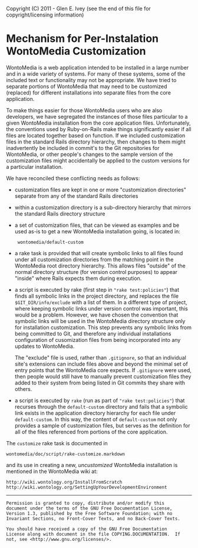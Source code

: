 Copyright (C) 2011 - Glen E. Ivey
  (see the end of this file for copyright/licensing information)

Mechanism for Per-Instalation WontoMedia Customization
======================================================

WontoMedia is a web application intended to be installed in a large
number and in a wide variety of systems.  For many of these systems,
some of the included text or functionality may not be appropriate.  We
have tried to separate portions of WontoMedia that may need to be
customized (replaced) for different installations into separate files
from the core application.

To make things easier for those WontoMedia users who are also
developers, we have segregated the instances of those files particular
to a given WontoMedia installation from the core application files.
Unfortunately, the conventions used by Ruby-on-Rails make things
significantly easier if all files are located together based on
function.  If we included customization files in the standard Rails
directory hierarchy, then changes to them might inadvertently be
included in commit's to the Git repositories for WontoMedia, or other
people's changes to the sample version of the customization files
might accidentally be applied to the custom versions for a particular
installation.

We have reconciled these conflicting needs as follows:

 * customization files are kept in one or more "customization
   directories" separate from any of the standard Rails directories

 * within a customization directory is a sub-directory hierarchy
   that mirrors the standard Rails directory structure

 * a set of customization files, that can be viewed as examples and be
   used as-is to get a new WontoMedia installation going, is located
   in:

        wontomedia/default-custom

 * a rake task is provided that will create symbolic links to all
   files found under all customization directories from the matching
   point in the WontoMedia root directory hierarchy.  This allows
   files "outside" of the normal directory structure (for version
   control purposes) to appear "inside" where Rails expects them
   during execution.

 * a script is executed by rake (first step in `"rake test:policies"`)
   that finds all symbolic links in the project directory, and
   replaces the file `$GIT_DIR/info/exclude` with a list of them.  In
   a different type of project, where keeping symbolic links under
   version control was important, this would be a problem.  However,
   we have chosen the convention that symbolic links will be used in
   the WontoMedia directory structure only for installation
   customization.  This step prevents any symbolic links from being
   committed to Git, and therefore any individual installations
   configuration of cusomization files from being incorporated into
   any updates to WontoMedia.

   The "exclude" file is used, rather than `.gitignore`, so that an
   individual site's extensions can include files above and beyond the
   minimal set of entry points that the WontoMedia core expects.  If
   `.gitignore` were used, then people would still have to manually
   prevent customization files they added to their system from being
   listed in Git commits they share with others.

 * a script is executed by `rake` (run as part of `"rake
   test:policies"`) that recurses through the `default-custom`
   directory and fails that a symbolic link exists in the application
   directory hierarchy for each file under `default-custom`.  In this
   way, the content of `default-custom` not only provides a sample of
   customization files, but serves as the definition for all of the
   files referenced from portions of the core application.

The `customize` rake task is documented in

    wontomedia/doc/script/rake-customize.markdown

and its use in creating a new, *uncustomized* WontoMedia installation
is mentioned in the WontoMedia wiki at:

    http://wiki.wontology.org/InstallFromScratch
    http://wiki.wontology.org/SettingUpYourDevelopmentEnvironment

----------------------------------------------------------------

    Permission is granted to copy, distribute and/or modify this
    document under the terms of the GNU Free Documentation License,
    Version 1.3, published by the Free Software Foundation; with no
    Invariant Sections, no Front-Cover Texts, and no Back-Cover Texts.

    You should have received a copy of the GNU Free Documentation
    License along with document in the file COPYING.DOCUMENTATION.  If
    not, see <http://www.gnu.org/licenses/>.
